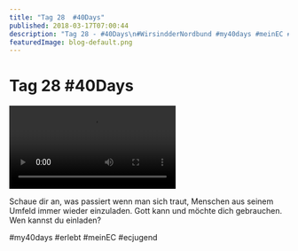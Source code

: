 ```yaml
---
title: "Tag 28  #40Days"
published: 2018-03-17T07:00:44
description: "Tag 28 - #40Days\n#WirsindderNordbund #my40days #meinEC #ecjugend"
featuredImage: blog-default.png
---
```


# Tag 28  #40Days



<video preload="metadata" controls="controls"><source type="video/mp4" src="old/40DAYS_03-17_OUT-tag-28_video.mp4"><a href="old/40DAYS_03-17_OUT-tag-28_video.mp4">https://www.ec-nordbund.de/wp-content/uploads/40DAYS_03-17_OUT-tag-28_video.mp4</a></video>

Schaue dir an, was passiert wenn man sich traut, Menschen aus seinem Umfeld immer wieder einzuladen. Gott kann und möchte dich gebrauchen. Wen kannst du einladen?

#my40days #erlebt #meinEC #ecjugend